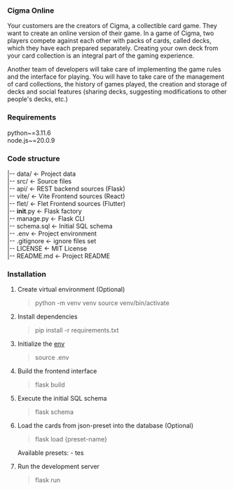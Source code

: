 ### Cigma Online
Your customers are the creators of Cigma, a collectible card game. They want to create an online version of their game. In a game of Cigma, two players compete against each other with packs of cards, called decks, which they have each prepared separately. Creating your own deck from your card collection is an integral part of the gaming experience.

Another team of developers will take care of implementing the game rules and the interface for playing. You will have to take care of the management of card collections, the history of games played, the creation and storage of decks and social features (sharing decks, suggesting modifications to other people's decks, etc.)


### Requirements
python~=3.11.6  
node.js~=20.0.9


### Code structure
|-- data/               <- Project data  
|-- src/                <- Source files  
    |-- api/            <- REST backend sources (Flask)  
    |-- vite/           <- Vite Frontend sources (React)  
    |-- flet/           <- Flet Frontend sources (Flutter)  
    |-- __init__.py     <- Flask factory  
    |-- manage.py       <- Flask CLI  
    |-- schema.sql      <- Initial SQL schema  
|-- .env                <- Project environment  
|-- .gitignore          <- ignore files set  
|-- LICENSE             <- MIT License  
|-- README.md           <- Project README  


### Installation
1. Create virtual environment (Optional)
    > python -m venv venv
    > source venv/bin/activate

2. Install dependencies
    > pip install -r requirements.txt

3. Initialize the [env](.env)
    > source .env

3. Build the frontend interface
    > flask build

4. Execute the initial SQL schema
    > flask schema

5. Load the cards from json-preset into the database (Optional)
    > flask load {preset-name}

    Available presets:
        - tes

5. Run the development server
    > flask run
